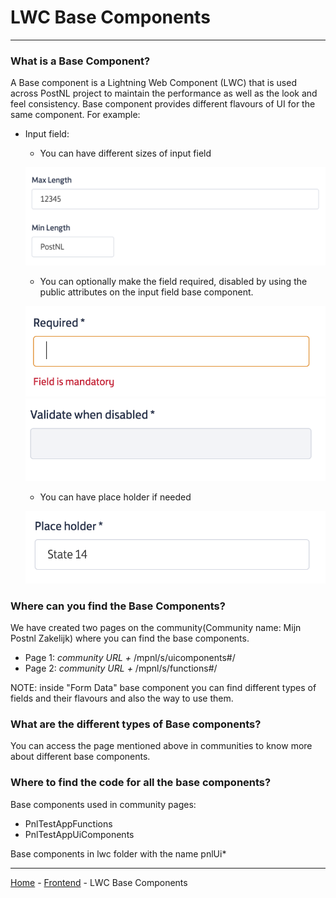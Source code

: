 # LWC Base Components

---

### What is a Base Component?
A Base component is a Lightning Web Component (LWC) that is used across PostNL project to maintain the performance as well as the look and feel consistency.
Base component provides different flavours of UI for the same component.
For example:
- Input field:

	- You can have different sizes of input field

	![fieldSize](../../wiki/assets/fieldSize.png)

	- You can optionally make the field required, disabled by using the public attributes on the input field base component.

	![required](../../wiki/assets/requiredField.png)
	![disabled](../../wiki/assets/disabledField.png)

	- You can have place holder if needed

	![placeholder](../../wiki/assets/placeholder.png)

### Where can you find the Base Components?
We have created two pages on the community(Community name: Mijn Postnl Zakelijk) where you can find the base components.
- Page 1: *community URL +* /mpnl/s/uicomponents#/
- Page 2: *community URL +* /mpnl/s/functions#/

NOTE: inside "Form Data" base component you can find different types of fields and their flavours and also the way to use them.


### What are the different types of Base components?
You can access the page mentioned above in communities to know more about different base components.

### Where to find the code for all the base components?

Base components used in community pages:
- PnlTestAppFunctions
- PnlTestAppUiComponents

Base components in lwc folder with the name pnlUi*

---

[Home](/wiki/Home.md) - [Frontend](/wiki/frontend/frontend.md) - LWC Base Components
